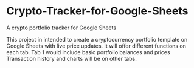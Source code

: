 # Crypto-Tracker-for-Google-Sheets
A crypto portfolio tracker for Google Sheets

This project in intended to create a cryptocurrency portfolio template on Google Sheets with live price updates. It will offer different functions on each tab. 
Tab 1 would include basic portfolio balances and prices
Transaction history and charts will be on other tabs.
